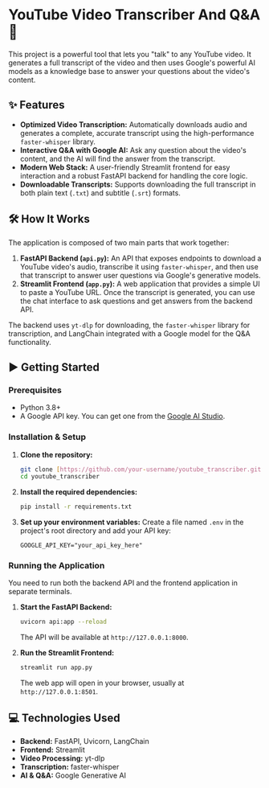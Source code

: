 # YouTube Video Transcriber And Q&A 📝

This project is a powerful tool that lets you "talk" to any YouTube video. It generates a full transcript of the video and then uses Google's powerful AI models as a knowledge base to answer your questions about the video's content.

## ✨ Features

-   **Optimized Video Transcription:** Automatically downloads audio and generates a complete, accurate transcript using the high-performance `faster-whisper` library.
-   **Interactive Q&A with Google AI:** Ask any question about the video's content, and the AI will find the answer from the transcript.
-   **Modern Web Stack:** A user-friendly Streamlit frontend for easy interaction and a robust FastAPI backend for handling the core logic.
-   **Downloadable Transcripts:** Supports downloading the full transcript in both plain text (`.txt`) and subtitle (`.srt`) formats.

## 🛠️ How It Works

The application is composed of two main parts that work together:

1.  **FastAPI Backend (`api.py`):** An API that exposes endpoints to download a YouTube video's audio, transcribe it using `faster-whisper`, and then use that transcript to answer user questions via Google's generative models.
2.  **Streamlit Frontend (`app.py`):** A web application that provides a simple UI to paste a YouTube URL. Once the transcript is generated, you can use the chat interface to ask questions and get answers from the backend API.

The backend uses `yt-dlp` for downloading, the `faster-whisper` library for transcription, and LangChain integrated with a Google model for the Q&A functionality.

## ▶️ Getting Started

### Prerequisites

-   Python 3.8+
-   A Google API key. You can get one from the [Google AI Studio](https://aistudio.google.com/).

### Installation & Setup

1.  **Clone the repository:**
    ```bash
    git clone [https://github.com/your-username/youtube_transcriber.git](https://github.com/your-username/youtube_transcriber.git)
    cd youtube_transcriber
    ```

2.  **Install the required dependencies:**
    ```bash
    pip install -r requirements.txt
    ```

3.  **Set up your environment variables:**
    Create a file named `.env` in the project's root directory and add your API key:
    ```
    GOOGLE_API_KEY="your_api_key_here"
    ```

### Running the Application

You need to run both the backend API and the frontend application in separate terminals.

1.  **Start the FastAPI Backend:**
    ```bash
    uvicorn api:app --reload
    ```
    The API will be available at `http://127.0.0.1:8000`.

2.  **Run the Streamlit Frontend:**
    ```bash
    streamlit run app.py
    ```
    The web app will open in your browser, usually at `http://127.0.0.1:8501`.

## 💻 Technologies Used

-   **Backend:** FastAPI, Uvicorn, LangChain
-   **Frontend:** Streamlit
-   **Video Processing:** yt-dlp
-   **Transcription:** faster-whisper
-   **AI & Q&A:** Google Generative AI
